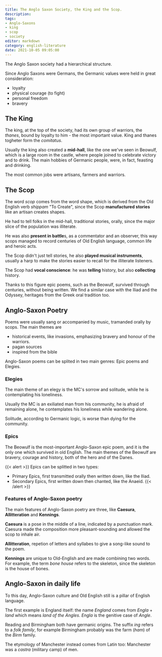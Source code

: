 ```yaml
---
title: The Anglo Saxon Society, the King and the Scop.
description: 
tags: 
- Anglo-Saxons
- king
- scop
- society
editor: markdown
category: english-literature
date: 2021-10-05 09:05:00
---
```


The Anglo Saxon society had a hierarchical structure. 

Since Anglo Saxons were Germans, the Germanic values were held in great consideration:

* loyalty
* physical courage (to fight)
* personal freedom
* bravery


## The King

The king, at the top of the society, had its own group of warriors, the *thanes*, bound by loyalty to him - the most important value. King and thanes togheter form the *comitatus*.

Usually the king also created a **mid-hall**, like the one we've seen in Beowulf, which is a large room in the castle, where people joined to celebrate victory and to drink. The main hobbies of Germanic people, were, in fact, feasting and drinking.

The most common jobs were artisans, farmers and warriors.

## The Scop

The word *scop* comes from the word shape, which is derived from the Old English verb *shippam* "To Create", since the Scop **manufactured stories** like an artisan creates shapes. 


He had to tell folks in the mid-hall, traditional stories, orally, since the major slice of the population was illiterate.

He was also **present in battle**s, as a commentator and an observer, this way scops managed to record centuries of Old English language, common life and heroic acts. 

The Scop didn't just tell stories, he also **played musical instruments**, usually a harp to make the stories easier to recall for the illiterate listeners.
 
The Scop had **vocal conscience**: he was **telling** history, but also **collecting** history. 

Thanks to this figure epic poems, such as the Beowulf, survived through centuries, without being written. We find a similar case with the Iliad and the Odyssey, heritages from the Greek oral tradition too. 

## Anglo-Saxon Poetry

Poems were usually sang or accompanied by music, tramanded orally by scops. The main themes are 

* historical events, like invasions, emphasizing bravery and honour of the warriors. 
* pagan sources
* inspired from the bible

Anglo-Saxon poems can be splited in two main genres: Epic poems and Elegies.

### Elegies

The main theme of an elegy is the MC's sorrow and solitude, while he is contemplating his loneliness.

Usually the MC is an exiliated man from his community, he is afraid of remaining alone, he contemplates his loneliness while wandering alone. 

Solitude, according to Germanic logic, is worse than dying for the community.

### Epics

The Beowulf is the most-important Anglo-Saxon epic poem, and it is the only one which survived in old English. The main themes of the Beowulf are bravery, courage and history, both of the hero and of the Danes.

{{< alert >}}
Epics can be splitted in two types:

* Primary Epics, first transmitted orally then written down, like the Iliad.
* Secondary Epics, first written down then chanted, like the Anaeid.
{{< /alert >}}

### Features of Anglo-Saxon poetry

The main features of Anglo-Saxon poetry are three, like **Caesura**, **Allitteration** and **Kennings**.

**Caesura** is a pose in the middle of a line, indicated by a punctuation mark. 
Caesura made the composition more pleasant-sounding and allowed the scop to inhale air.

**Allitteration**, repetion of letters and syllabes to give a song-like sound to the poem.

**Kennings** are unique to Old-English and are made combining two words. For example, the term _bone house_ refers to the skeleton, since the skeleton is the house of bones.

## Anglo-Saxon in daily life

To this day, Anglo-Saxon culture and Old English still is a pillar of English language.

The first example is England itself: the name _England_ comes from _Engla_ + _land_ which means _land of the Angles_. _Engla_ is the genitive case of _Angle_.

Reading and Birmingham both have germanic origins. The suffix _ing_ refers to a _folk family_, for example Birmingham probably was the farm (_ham_) of the _Birm_ family.

The etymology of Manchester instead comes from Latin too: Manchester was a _castra_ (military camp) of men.


